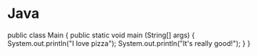 # Java
public class Main {
	public static void main (String[] args) {
		System.out.println("I love pizza");
		System.out.println("It's really good!");
	} 
}
